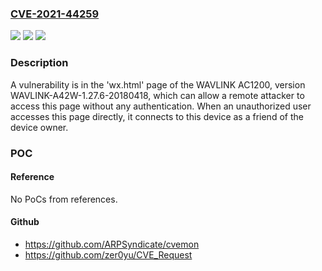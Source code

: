 ### [CVE-2021-44259](https://cve.mitre.org/cgi-bin/cvename.cgi?name=CVE-2021-44259)
![](https://img.shields.io/static/v1?label=Product&message=n%2Fa&color=blue)
![](https://img.shields.io/static/v1?label=Version&message=n%2Fa&color=blue)
![](https://img.shields.io/static/v1?label=Vulnerability&message=n%2Fa&color=brighgreen)

### Description

A vulnerability is in the 'wx.html' page of the WAVLINK AC1200, version WAVLINK-A42W-1.27.6-20180418, which can allow a remote attacker to access this page without any authentication. When an unauthorized user accesses this page directly, it connects to this device as a friend of the device owner.

### POC

#### Reference
No PoCs from references.

#### Github
- https://github.com/ARPSyndicate/cvemon
- https://github.com/zer0yu/CVE_Request

